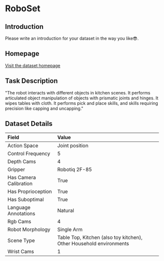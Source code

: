# RoboSet


## Introduction

Please write an introduction for your dataset in the way you like:sunglasses:.


## Homepage

[Visit the dataset homepage](https://robopen.github.io/roboset/)


## Task Description

"The robot interacts with different objects in kitchen scenes. It performs articulated object manipulation of objects with prismatic joints and hinges. It wipes tables with cloth. It performs pick and place skills, and skills requiring precision like capping and uncapping."


## Dataset Details

| Field                            | Value                    |
|:---------------------------------|:-------------------------|
| Action Space                     | Joint position           |
| Control Frequency                     | 5           |
| Depth Cams                     | 4           |
| Gripper                     | Robotiq 2F-85           |
| Has Camera Calibration                     | True           |
| Has Proprioception                     | True           |
| Has Suboptimal                     | True           |
| Language Annotations                     | Natural           |
| Rgb Cams                     | 4           |
| Robot Morphology                     | Single Arm           |
| Scene Type                     | Table Top, Kitchen (also toy kitchen), Other Household environments           |
| Wrist Cams                     | 1           |


